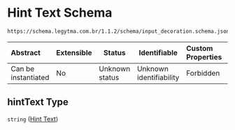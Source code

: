 # Hint Text Schema

```txt
https://schema.legytma.com.br/1.1.2/schema/input_decoration.schema.json#/properties/hintText
```




| Abstract            | Extensible | Status         | Identifiable            | Custom Properties | Additional Properties | Access Restrictions | Defined In                                                                                      |
| :------------------ | ---------- | -------------- | ----------------------- | :---------------- | --------------------- | ------------------- | ----------------------------------------------------------------------------------------------- |
| Can be instantiated | No         | Unknown status | Unknown identifiability | Forbidden         | Allowed               | none                | [input_decoration.schema.json\*](../schema/input_decoration.schema.json) |

## hintText Type

`string` ([Hint Text](input_decoration-properties-hint-text.md))
